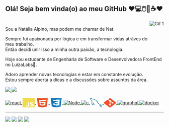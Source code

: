 ## Olá! Seja bem vinda(o) ao meu GitHub ❤️💻🖱️💾☕❤️

<div> 
   <img align="right" alt="Gif 1" height="100" src="https://cdn.discordapp.com/attachments/721420818315477133/883792465642024980/gif_1.gif">
</div>

<br>Sou a Natália Alpino, mas podem me chamar de Nat.
<p>Sempre fui apaixonada por lógica e em transformar vidas atráves do meu trabalho.
<br>Então decidi unir isso a minha outra paixão, a tecnologia.
<p>Hoje sou estudante de Engenharia de Software e Desenvolvedora FrontEnd no LuizaLabs💙.

<p>Adoro aprender novas tecnologias e estar em constante evolução.
<br>Estou sempre aberta a dicas e a discussões sobre assuntos da área.

 <div>
  <a href="https://github.com/NatAlpino">
  <img height="180em" src="https://github-readme-stats.vercel.app/api?username=NatAlpino&show_icons=true&theme=radical&include_all_commits=true&count_private=true"/>
  <img right="180em" src="https://github-readme-stats.vercel.app/api/top-langs/?username=NatAlpino&layout=compact&langs_count=7&theme=radical"/>
</div>
<div style="display: inline_block"><br>

  <img align="center" alt="react" height="30" width="40" src="https://cdn.jsdelivr.net/gh/devicons/devicon/icons/react/react-original.svg" />      
  <img align="center" alt="js" height="30" width="40" src="https://raw.githubusercontent.com/devicons/devicon/master/icons/javascript/javascript-plain.svg">
  <img align="center" alt="html" height="30" width="40" src="https://raw.githubusercontent.com/devicons/devicon/master/icons/html5/html5-original.svg">
  <img align="center" alt="css" height="30" width="40" src="https://raw.githubusercontent.com/devicons/devicon/master/icons/css3/css3-original.svg">
  <img align="center" alt="Node" height="30" width="40" src="https://cdn.jsdelivr.net/gh/devicons/devicon/icons/nodejs/nodejs-plain.svg" />
  <img align="center" alt="c" height="30" width="40" src="https://cdn.jsdelivr.net/gh/devicons/devicon/icons/c/c-plain.svg" />
  <img align="center" alt="mysql" height="30" width="40" src="https://raw.githubusercontent.com/devicons/devicon/master/icons/mysql/mysql-original.svg" >
  <img align="center" alt="git" height="30" width="40" src="https://raw.githubusercontent.com/devicons/devicon/master/icons/git/git-original.svg" >
  <img align="center" alt="graphql" height="30" width="40" src="https://cdn.jsdelivr.net/gh/devicons/devicon/icons/graphql/graphql-plain-wordmark.svg" />
  <img align="center" alt="docker" height="30" width="40" src="https://cdn.jsdelivr.net/gh/devicons/devicon/icons/docker/docker-plain-wordmark.svg" />
          
 
____________________________________________________________________________________________________________________________________________
  

  <a href="https://www.linkedin.com/in/natalia-alpino" target="_blank"><img src="https://img.shields.io/badge/-LinkedIn-%230077B5?style=for-the-badge&logo=linkedin&logoColor=white" target="_blank"></a> 
   <a href="https://www.instagram.com/nathyalpino/" target="_blank"><img src="https://img.shields.io/badge/-Instagram-%23E4405F?style=for-the-badge&logo=instagram&logoColor=white" target="_blank"></a>
  <a href="https://discord.gg/xqCMD9Me" target="_blank"><img src="https://img.shields.io/badge/Discord-7289DA?style=for-the-badge&logo=discord&logoColor=white" target="_blank"></a> 
  <a href = "mailto:nathyalpino1@gmail.com"><img src="https://img.shields.io/badge/-Gmail-%23333?style=for-the-badge&logo=gmail&logoColor=white" target="_blank"></a>
 
<!-- [![Ashutosh's github activity graph](https://github-readme-activity-graph.cyclic.app/graph?username=NatAlpino&bg_color=140a1a&color=7bbfd5&line=a61c58&point=403d3d&area=true&hide_border=true)](https://github.com/ashutosh00710/github-readme-activity-graph) -->
  
</div>
